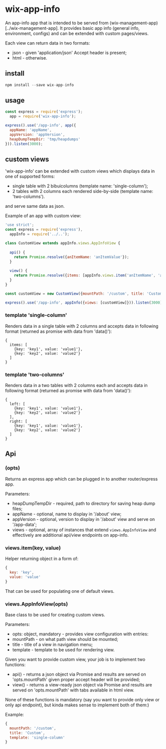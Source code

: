 # wix-app-info

An app-info app that is intended to be served from (wix-management-app)[../wix-management-app]. It provides basic app info (general info, environment, configs) and can be extended with custom pages/views.

Each view can return data in two formats:
 - json - given 'application/json' Accept header is present;
 - html - otherwise.

## install

```js
npm install --save wix-app-info
```

## usage

```js
const express = require('express'); 
  app = require('wix-app-info');

express().use('/app-info', app({
  appName: 'appName',
  appVersion: 'appVersion',
  heapDumpTempDir: 'tmp/heapdumps'
})).listen(3000);
```

## custom views

'wix-app-info' can be extended with custom views which displays data in one of supported forms:
 - single table with 2 bibuicolumns (template name: 'single-column');
 - 2 tables with 2 columns each rendered side-by-side  (template name: 'two-columns').

and serve same data as json.

Example of an app with custom view:
 
```js
'use strict';
const express = require('express'),
  appInfo = require('../..');

class CustomView extends appInfo.views.AppInfoView {
  
  api() {
    return Promise.resolve({anItemName: 'anItemValue'});
  }
  
  view() {
    return Promise.resolve({items: [appInfo.views.item('anItemName', 'anItemValue')]});
  }
}

const customView = new CustomView({mountPath: '/custom', title: 'Custom', template: 'single-column'});

express().use('/app-info', appInfo({views: [customView]})).listen(3000);
```

### template 'single-column'

Renders data in a single table with 2 columns and accepts data in following format (returned as promise with data from 'data()'):

```
{
  items: [
    {key: 'key1', value: 'value1'},
    {key: 'key2', value: 'value2'}
  ]
}
```

### template 'two-columns'

Renders data in a two tables with 2 columns each and accepts data in following format (returned as promise with data from 'data()'):

```
{
  left: [
    {key: 'key1', value: 'value1'},
    {key: 'key2', value: 'value2'}
  ],
  right: [
    {key: 'key1', value: 'value1'},
    {key: 'key2', value: 'value2'}
  ]
}
```

## Api

### (opts)
Returns an express app which can be plugged in to another router/express app.

Parameters:
 - heapDumpTempDir - required, path to directory for saving heap dump files;
 - appName - optional, name to display in '/about' view;
 - appVersion - optional, version to display in '/about' view and serve on '/app-data';
 - views - optional, array of instances that extend `views.AppInfoView` and effectively are additional api/view endpoints on app-info.

### views.item(key, value)
Helper returning object in a form of:

```js
{
  key: 'key',
  value: 'value'  
}
```

That can be used for populating one of default views.

### views.AppInfoView(opts)
Base class to be used for creating custom views.

Parameters:
 - opts: object, mandatory - provides view configuration with entries:
  - mountPath - on what path view should be mounted;
  - title - title of a view in navigation menu;
  - template - template to be used for rendering view.

Given you want to provide custom view, your job is to implement two functions: 
 - api() - returns a json object via Promise and results are served on 'opts.mountPath' given proper accept header will be provided;
 - view() - returns a view-ready json object via Promise and results are served on 'opts.mountPath' with tabs available in html view.

None of these functions is mandatory (say you want to provide only view or only api endpoint), but kinda makes sense to implement both of them:)

Example:

```js
{
  mountPath: '/custom',
  title: 'Custom',
  template: 'single-column'
}
```